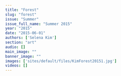 ```yaml
---
title: "Forest"
slug: "forest"
issue: "Summer"
issue_full_name: "Summer 2015"
year: "2015"
date: "2015-06-01"
authors: ['Selena Kim']
section: "art"
audio: []
main_image: ""
banner_image: ""
images: ['sites/default/files/KimForest20151.jpg']
videos: []
---
```

